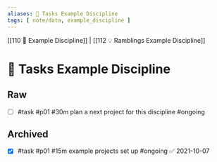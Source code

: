 ```yaml
---
aliases: 🌊 Tasks Example Discipline
tags: [ note/data, example_discipline ]
---
```

[[110 🎀 Example Discipline]] | [[112 💡 Ramblings Example Discipline]]
# 🌊 Tasks Example Discipline
## Raw
- [ ] #task #p01 #30m plan a next project for this discipline #ongoing 

## Archived
- [x] #task #p01 #15m example projects set up #ongoing  ✅ 2021-10-07
